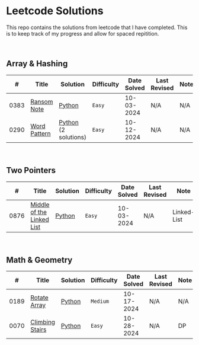 # Leetcode Solutions
This repo contains the solutions from leetcode that I have completed. This is to keep track of my progress and allow for spaced repitition.  

&nbsp;  

<!-- Sample -->

<!-- |  #  | Title |  Solution |  Time | Space | Difficulty    | Tag          | Note| 
|-----|------------------------ | -- | --------------- | --------------- | ------------- |--------------|-----|
2151 | [Maximum Good People Based on Statements](https://leetcode.com/problems/maximum-good-people-based-on-statements/) | [C++](./C++/maximum-good-people-based-on-statements.cpp) <br> [Python](./Python/maximum-good-people-based-on-statements.py) | _O(n^2 * 2^n)_ | _O(1)_ | Hard || Bitmasks, Brute Force -->



<!-- BASIC TEMPLATE -->
<!-- 0000 | [Problem Title](https://leetcode.com/problems/) | [Python](./my-solutions/) | `Easy` | 00-00-2024 | N/A | N/A -->


## Array & Hashing
|  # | Title | Solution | Difficulty |   Date Solved   |   Last Revised   | Note |
|----| ----- | -------- | ---------- | --------------- | ---------------- | ---- |
0383 | [Ransom Note](https://leetcode.com/problems/ransom-note/) | [Python](./my-solutions/0383-ransom-note/) | `Easy` | 10-03-2024 | N/A | N/A
0290 | [Word Pattern](https://leetcode.com/problems/word-pattern/) | [Python](./my-solutions/0290-word-pattern) <br> (2 solutions) | `Easy` | 10-12-2024 | N/A | N/A

&nbsp;  

## Two Pointers
|  # | Title | Solution | Difficulty |   Date Solved   |   Last Revised   | Note |
|----| ----- | -------- | ---------- | --------------- | ---------------- | ---- |
0876 | [Middle of the Linked List](https://leetcode.com/problems/middle-of-the-linked-list/) | [Python](./my-solutions/0383-middle-of-the-linked-list/) | `Easy` | 10-03-2024 | N/A | Linked-List

&nbsp;  

## Math & Geometry
|  # | Title | Solution | Difficulty |   Date Solved   |   Last Revised   | Note |
|----| ----- | -------- | ---------- | --------------- | ---------------- | ---- |
0189 | [Rotate Array](https://leetcode.com/problems/rotate-array/) | [Python](./my-solutions/0189-rotate-array) | `Medium` | 10-17-2024 | N/A | N/A
0070 | [Climbing Stairs](https://leetcode.com/problems/climbing-stairs/) | [Python](./my-solutions/0070-climbing-stairs) | `Easy` | 10-28-2024 | N/A | DP  

<!-- ## Sliding Window -->
<!-- ## Stack -->
<!-- ## Binary Search -->
<!-- ## Linked List -->
<!-- ## Trees -->
<!-- ## Tries -->
<!-- ## Heap / Priority Queue -->
<!-- ## Backtracking -->
<!-- ## Graphs -->
<!-- ## Advanced Graphs -->
<!-- ## 1-D Dynamic Programming -->
<!-- ## 2-D Dynamic Programming -->
<!-- ## Greedy -->
<!-- ## Intervals -->
<!-- ## Bit Manipulation -->